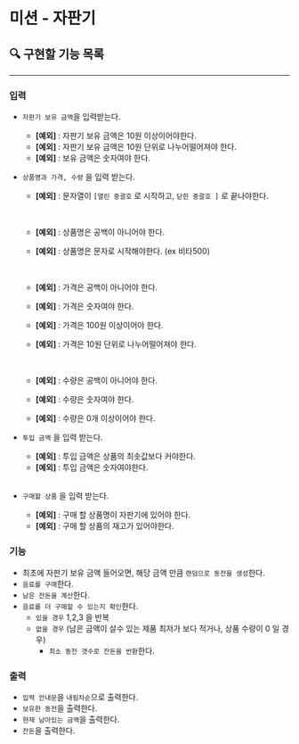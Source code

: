 # 미션 - 자판기

## 🔍 구현할 기능 목록

---

### 입력

- `자판기 보유 금액`을 입력받는다.
    - **[예외]** : 자판기 보유 금액은 10원 이상이어야한다.
    - **[예외]** : 자판기 보유 금액은 10원 단위로 나누어떨어져야 한다.
    - **[예외]** : 보유 금액은 숫자여야 한다.


- `상품명과 가격, 수량` 을 입력 받는다.
    - **[예외]** : 문자열이 `[열린 중괄호` 로 시작하고,  `닫힌 중괄호 ]` 로 끝나야한다.

      <br>

    - **[예외]** : 상품명은 공백이 아니어야 한다.
    - **[예외]** : 상품명은 문자로 시작해야한다. (ex 비타500)

      <br>

    - **[예외]** : 가격은 공백이 아니어야 한다.
    - **[예외]** : 가격은 숫자여야 한다.
    - **[예외]** : 가격은 100원 이상이어야 한다.
    - **[예외]** : 가격은 10원 단위로 나누어떨어져야 한다.

      <br>

    - **[예외]** : 수량은 공백이 아니어야 한다.
    - **[예외]** : 수량은 숫자여야 한다.
    - **[예외]** : 수량은 0개 이상이어야 한다.


- `투입 금액` 을 입력 받는다.
    - **[예외]** : 투입 금액은 상품의 최솟값보다 커야한다.
    - **[예외]** : 투입 금액은 숫자여야한다.

  <br>

- `구매할 상품` 을 입력 받는다.
    - **[예외]** : 구매 할 상품명이 자판기에 있어야 한다. 
    - **[예외]** : 구매 할 상품의 재고가 있어야한다. 
  

### 기능

- 최초에 자판기 보유 금액 들어오면, 해당 금액 만큼 `랜덤으로 동전을 생성`한다.
- `음료를 구매`한다.
- `남은 잔돈을 계산`한다.
- `음료를 더 구매할 수 있는지 확인`한다.
    - `있을 경우` 1,2,3 을 반복
    - `없을 경우` (남은 금액이 살수 있는 제품 최저가 보다 적거나, 상품 수량이 0 일 경우)
        - `최소 동전 갯수로 잔돈을 반환`한다.

### 출력

- `입력 안내문`을 `내림차순`으로 출력한다.
- `보유한 동전`을 출력한다.
- `현재 남아있는 금액`을 출력한다.
- `잔돈`을 출력한다.


